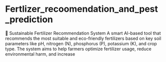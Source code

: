 # Fertlizer_recoomendation_and_pest_prediction
🌾 Sustainable Fertilizer Recommendation System A smart AI-based tool that recommends the most suitable and eco-friendly fertilizers based on key soil parameters like pH, nitrogen (N), phosphorus (P), potassium (K), and crop type. The system aims to help farmers optimize fertilizer usage, reduce environmental harm, and increase
